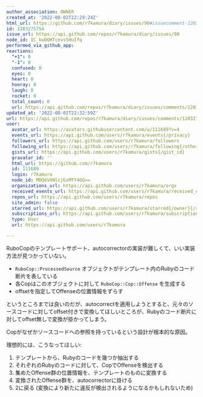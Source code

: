 ```yaml
---
author_association: OWNER
created_at: '2022-08-02T22:29:24Z'
html_url: https://github.com/r7kamura/diary/issues/90#issuecomment-1203275754
id: 1203275754
issue_url: https://api.github.com/repos/r7kamura/diary/issues/90
node_id: IC_kwDOHTcevs5HuIfq
performed_via_github_app: 
reactions:
  "+1": 0
  "-1": 0
  confused: 0
  eyes: 0
  heart: 0
  hooray: 0
  laugh: 0
  rocket: 0
  total_count: 0
  url: https://api.github.com/repos/r7kamura/diary/issues/comments/1203275754/reactions
updated_at: '2022-08-02T22:32:59Z'
url: https://api.github.com/repos/r7kamura/diary/issues/comments/1203275754
user:
  avatar_url: https://avatars.githubusercontent.com/u/111689?v=4
  events_url: https://api.github.com/users/r7kamura/events{/privacy}
  followers_url: https://api.github.com/users/r7kamura/followers
  following_url: https://api.github.com/users/r7kamura/following{/other_user}
  gists_url: https://api.github.com/users/r7kamura/gists{/gist_id}
  gravatar_id: ''
  html_url: https://github.com/r7kamura
  id: 111689
  login: r7kamura
  node_id: MDQ6VXNlcjExMTY4OQ==
  organizations_url: https://api.github.com/users/r7kamura/orgs
  received_events_url: https://api.github.com/users/r7kamura/received_events
  repos_url: https://api.github.com/users/r7kamura/repos
  site_admin: false
  starred_url: https://api.github.com/users/r7kamura/starred{/owner}{/repo}
  subscriptions_url: https://api.github.com/users/r7kamura/subscriptions
  type: User
  url: https://api.github.com/users/r7kamura

---
```

RuboCopのテンプレートサポート、autocorrectorの実装が難しくて、いい実装方法が見つかっていない。


- `RuboCop::ProcessedSource` オブジェクトがテンプレート内のRubyのコード断片を表している
- 各Copはこのオブジェクトに対して `RuboCop::Cop::Offense` を生成する
- offsetを指定してOffenseの位置情報をずらす

というところまでは良いのだが、autocorrectを適用しようとすると、元々のソースコードに対してoffset付きで変換してほしいところが、Rubyのコード断片に対してoffset無しで変換が掛かってしまう。

Copがなぜかソースコードへの参照を持っているという設計が根本的な原因。

理想的には、こうなってほしい:

1. テンプレートから、Rubyのコードを幾つか抽出する
2. それぞれのRubyのコードに対して、CopでOffenseを検出する
3. 集めたOffense群の位置情報を、テンプレートのものに変換する
4. 変換されたOffense群を、autocorrectorに掛ける
5. 2に戻る (変換により新たに違反が検出されるようになるかもしれないため)

